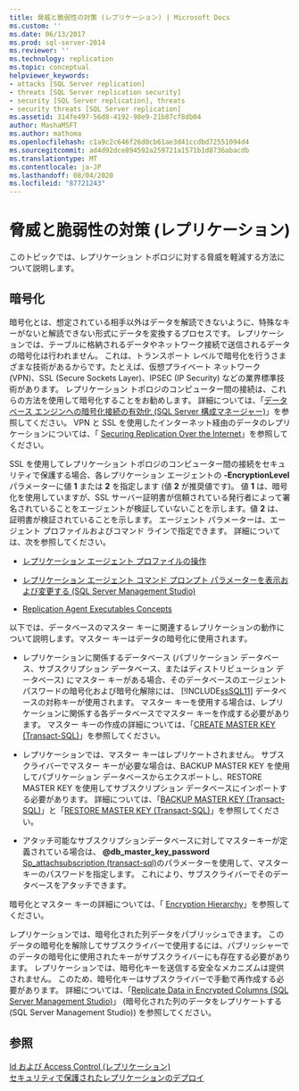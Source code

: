 ```yaml
---
title: 脅威と脆弱性の対策 (レプリケーション) | Microsoft Docs
ms.custom: ''
ms.date: 06/13/2017
ms.prod: sql-server-2014
ms.reviewer: ''
ms.technology: replication
ms.topic: conceptual
helpviewer_keywords:
- attacks [SQL Server replication]
- threats [SQL Server replication security]
- security [SQL Server replication], threats
- security threats [SQL Server replication]
ms.assetid: 314fe497-56d8-4192-98e9-21b87cf8db04
author: MashaMSFT
ms.author: mathoma
ms.openlocfilehash: c1a9c2c646f26d0cb61ae3d41ccdbd72551094d4
ms.sourcegitcommit: ad4d92dce894592a259721a1571b1d8736abacdb
ms.translationtype: MT
ms.contentlocale: ja-JP
ms.lasthandoff: 08/04/2020
ms.locfileid: "87721243"
---
```

# <a name="threat-and-vulnerability-mitigation-replication"></a>脅威と脆弱性の対策 (レプリケーション)
  このトピックでは、レプリケーション トポロジに対する脅威を軽減する方法について説明します。  
  
## <a name="encryption"></a>暗号化  
 暗号化とは、想定されている相手以外はデータを解読できないように、特殊なキーがないと解読できない形式にデータを変換するプロセスです。 レプリケーションでは、テーブルに格納されるデータやネットワーク接続で送信されるデータの暗号化は行われません。 これは、トランスポート レベルで暗号化を行うさまざまな技術があるからです。たとえば、仮想プライベート ネットワーク (VPN)、SSL (Secure Sockets Layer)、IPSEC (IP Security) などの業界標準技術があります。 レプリケーション トポロジのコンピューター間の接続は、これらの方法を使用して暗号化することをお勧めします。 詳細については、「[データベース エンジンへの暗号化接続の有効化 &#40;SQL Server 構成マネージャー&#41;](../../../database-engine/configure-windows/enable-encrypted-connections-to-the-database-engine.md)」を参照してください。 VPN と SSL を使用したインターネット経由のデータのレプリケーションについては、「 [Securing Replication Over the Internet](securing-replication-over-the-internet.md)」を参照してください。  
  
 SSL を使用してレプリケーション トポロジのコンピューター間の接続をセキュリティで保護する場合、各レプリケーション エージェントの **-EncryptionLevel** パラメーターに値 **1** または **2** を指定します (値 **2** が推奨値です)。 値 **1** は、暗号化を使用していますが、SSL サーバー証明書が信頼されている発行者によって署名されていることをエージェントが検証していないことを示します。値 **2** は、証明書が検証されていることを示します。 エージェント パラメーターは、エージェント プロファイルおよびコマンド ラインで指定できます。 詳細については、次を参照してください。  
  
-   [レプリケーション エージェント プロファイルの操作](../agents/replication-agent-profiles.md)  
  
-   [レプリケーション エージェント コマンド プロンプト パラメーターを表示および変更する &#40;SQL Server Management Studio&#41;](../agents/view-and-modify-replication-agent-command-prompt-parameters.md)  
  
-   [Replication Agent Executables Concepts](../concepts/replication-agent-executables-concepts.md)  
  
 以下では、データベースのマスター キーに関連するレプリケーションの動作について説明します。マスター キーはデータの暗号化に使用されます。  
  
-   レプリケーションに関係するデータベース (パブリケーション データベース、サブスクリプション データベース、またはディストリビューション データベース) にマスター キーがある場合、そのデータベースのエージェント パスワードの暗号化および暗号化解除には、 [!INCLUDE[ssSQL11](../../../includes/sssql11-md.md)] データベースの対称キーが使用されます。 マスター キーを使用する場合は、レプリケーションに関係する各データベースでマスター キーを作成する必要があります。 マスター キーの作成の詳細については、「[CREATE MASTER KEY &#40;Transact-SQL&#41;](/sql/t-sql/statements/create-master-key-transact-sql)」を参照してください。  
  
-   レプリケーションでは、マスター キーはレプリケートされません。 サブスクライバーでマスター キーが必要な場合は、BACKUP MASTER KEY を使用してパブリケーション データベースからエクスポートし、RESTORE MASTER KEY を使用してサブスクリプション データベースにインポートする必要があります。 詳細については、「[BACKUP MASTER KEY &#40;Transact-SQL&#41;](/sql/t-sql/statements/backup-master-key-transact-sql)」と「[RESTORE MASTER KEY &#40;Transact-SQL&#41;](/sql/t-sql/statements/restore-master-key-transact-sql)」を参照してください。  
  
-   アタッチ可能なサブスクリプションデータベースに対してマスターキーが定義されている場合は、 **@db_master_key_password** [Sp_attachsubscription &#40;transact-sql&#41;](/sql/relational-databases/system-stored-procedures/sp-attachsubscription-transact-sql)のパラメーターを使用して、マスターキーのパスワードを指定します。 これにより、サブスクライバーでそのデータベースをアタッチできます。  
  
 暗号化とマスター キーの詳細については、「 [Encryption Hierarchy](../../security/encryption/encryption-hierarchy.md)」を参照してください。  
  
 レプリケーションでは、暗号化された列データをパブリッシュできます。 このデータの暗号化を解除してサブスクライバーで使用するには、パブリッシャーでのデータの暗号化に使用されたキーがサブスクライバーにも存在する必要があります。 レプリケーションでは、暗号化キーを送信する安全なメカニズムは提供されません。 このため、暗号化キーはサブスクライバーで手動で再作成する必要があります。 詳細については、「[Replicate Data in Encrypted Columns &#40;SQL Server Management Studio&#41;](replicate-data-in-encrypted-columns-sql-server-management-studio.md)」 (暗号化された列のデータをレプリケートする &#40;SQL Server Management Studio&#41;) を参照してください。  
  
## <a name="see-also"></a>参照  
 [Id および Access Control &#40;レプリケーション&#41;](identity-and-access-control-replication.md)   
 [セキュリティで保護されたレプリケーションのデプロイ](view-and-modify-replication-security-settings.md)  
  
  
